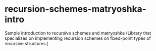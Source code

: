 # recursion-schemes-matryoshka-intro
Sample introduction to recursive schemes and matryoshka (Library that specializes on implementing recursion schemes on fixed-point types of recursive structures.)
